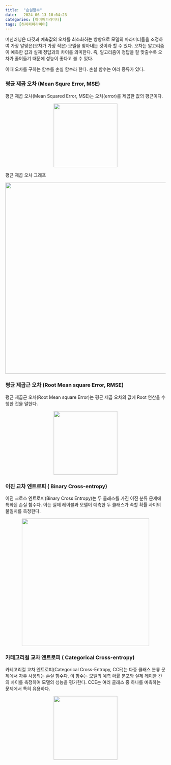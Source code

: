 ```yaml
---
title:  "손실함수"
date:   2024-06-13 10:04:23
categories: [하미퍼파라미터]
tags: [하미퍼파라미터]
---
```

머신러닝은 타깃과 예측값의 오차를 최소화하는 방향으로 모델의 파라미터들을 조정하여 가장 알맞은(오차가 가장 작은) 모델을 찾아내는 것이라 할 수 있다. 오차는 알고리즘이 예측한 값과 실제 정답과의 차이를 의미한다. 즉, 알고리즘이 정답을 잘 맞출수록 오차가 줄어들기 때문에 성능이 좋다고 볼 수 있다.

이때 오차를 구하는 함수를 손실 함수라 한다. 손실 함수는 여러 종류가 있다.

<h3>평균 제곱 오차 (Mean Squre Error, MSE)</h3>  

평균 제곱 오차(Mean Squared Error, MSE)는 오차(error)를 제곱한 값의 평균이다.

<p align="center"><img src="{{ site.baseurl }}/images/2024/09손실함수/1.png" onerror="this.src='{{ site.baseurl }}/images/404img.jpg';" width="200px"></p>  

평균 제곱 오차 그래프
<p align="center"><img src="{{ site.baseurl }}/images/2024/09손실함수/1-1.png" onerror="this.src='{{ site.baseurl }}/images/404img.jpg';" width="600px"></p>  

<h3>평균 제곱근 오차 (Root Mean square Error, RMSE) </h3>  

평균 제곱근 오차(Root Mean square Error)는 평균 제곱 오차의 값에 Root 연산을 수행한 것을 말한다.

<p align="center"><img src="{{ site.baseurl }}/images/2024/09손실함수/2.png" onerror="this.src='{{ site.baseurl }}/images/404img.jpg';" width="200px"></p>  

<h3>이진 교차 엔트로피 ( Binary Cross-entropy)</h3>  

이진 크로스 엔트로피(Binary Cross Entropy)는 두 클래스를 가진 이진 분류 문제에 특화된 손실 함수다. 이는 실제 레이블과 모델이 예측한 두 클래스가 속할 확률 사이의 불일치를 측정한다.  

<p align="center"><img src="{{ site.baseurl }}/images/2024/09손실함수/3.png" onerror="this.src='{{ site.baseurl }}/images/404img.jpg';" width="400px"></p>  

<h3>카테고리컬 교차 엔트로피 ( Categorical Cross-entropy)</h3>  

카테고리컬 교차 엔트로피(Categorical Cross-Entropy, CCE)는 다중 클래스 분류 문제에서 자주 사용되는 손실 함수다. 이 함수는 모델의 예측 확률 분포와 실제 레이블 간의 차이를 측정하여 모델의 성능을 평가한다. CCE는 여러 클래스 중 하나를 예측하는 문제에서 특히 유용하다.

<p align="center"><img src="{{ site.baseurl }}/images/2024/09손실함수/4.png" onerror="this.src='{{ site.baseurl }}/images/404img.jpg';" width="200px"></p>  

